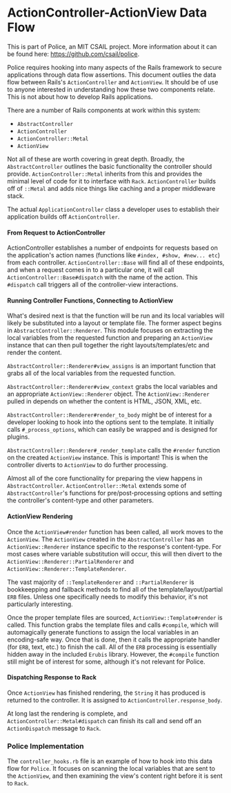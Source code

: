ActionController-ActionView Data Flow
==========================

This is part of Police, an MIT CSAIL project. More information about it can be found here: https://github.com/csail/police.

Police requires hooking into many aspects of the Rails framework to secure applications through data flow assertions. This document outlies the data flow between Rails's `ActionController` and `ActionView`. It should be of use to anyone interested in understanding how these two components relate. This is not about how to develop Rails applications.

There are a number of Rails components at work within this system:

* `AbstractController`
* `ActionController`
* `ActionController::Metal`
* `ActionView`

Not all of these are worth covering in great depth. Broadly, the `AbstractController` outlines the basic functionality the controller should provide. `ActionController::Metal` inherits from this and provides the minimal level of code for it to interface with `Rack`. `ActionController` builds off of `::Metal` and adds nice things like caching and a proper middleware stack. 

The actual `ApplicationController` class a developer uses to establish their application builds off `ActionController`.

#### From Request to ActionController

ActionController establishes a number of endpoints for requests based on the application's action names (functions like `#index, #show, #new... etc`)  from each controller. `ActionController::Base` will find all of these endpoints, and when a request comes in to a particular one, it will call `ActionController::Base#dispatch` with the name of the action. This `#dispatch` call triggers all of the controller-view interactions.

#### Running Controller Functions, Connecting to ActionView

What's desired next is that the function will be run and its local variables will likely be substituted into a layout or template file. The former aspect begins in `AbstractController::Renderer`. This module focuses on extracting the local variables from the requested function and preparing an `ActionView` instance that can then pull together the right layouts/templates/etc and render the content.

`AbstractController::Renderer#view_assigns` is an important function that grabs all of the local variables from the requested function.

`AbstractController::Renderer#view_context` grabs the local variables and an appropriate `ActionView::Renderer` object. The `ActionView::Renderer` pulled in depends on whether the content is HTML, JSON, XML, etc.

`AbstractController::Renderer#render_to_body` might be of interest for a developer looking to hook into the options sent to the template. It initially calls `#_process_options`, which can easily be wrapped and is designed for plugins.

`AbstractController::Renderer#_render_template` calls the `#render` function on the created `ActionView` instance. This is important! This is when the controller diverts to `ActionView` to do further processing.

Almost all of the core functionality for preparing the view happens in `AbstractController`. `ActionController::Metal` extends some of `AbstractController`'s functions for pre/post-processing options and setting the controller's content-type and other parameters.

#### ActionView Rendering

Once the `ActionView#render` function has been called, all work moves to the `ActionView`. The `ActionView` created in the `AbstractController` has an `ActionView::Renderer` instance specific to the response's content-type. For most cases where variable substitution will occur, this will then divert to the `ActionView::Renderer::PartialRenderer` and `ActionView::Renderer::TemplateRenderer`.

The vast majority of `::TemplateRenderer` and `::PartialRenderer` is bookkeepping and fallback methods to find all of the template/layout/partial `ERB` files. Unless one specifically needs to modify this behavior, it's not particularly interesting.

Once the proper template files are sourced, `ActionView::Template#render` is called. This function grabs the template files and calls `#compile`, which will automagically generate functions to assign the local variables in an encoding-safe way. Once that is done, then it calls the appropriate handler (for `ERB`, text, etc.) to finish the call. All of the `ERB` processing is essentially hidden away in the included `Erubis` library. However, the `#compile` function still might be of interest for some, although it's not relevant for Police.

#### Dispatching Response to Rack

Once `ActionView` has finished rendering, the `String` it has produced is returned to the controller. It is assigned to `ActionController.response_body`.

At long last the rendering is complete, and `ActionController::Metal#dispatch` can finish its call and send off an `ActionDispatch` message to `Rack`.

### Police Implementation

The `controller_hooks.rb` file is an example of how to hook into this data flow for `Police`. It focuses on scanning the local variables that are sent to the `ActionView`, and then examining the view's content right before it is sent to `Rack`.

